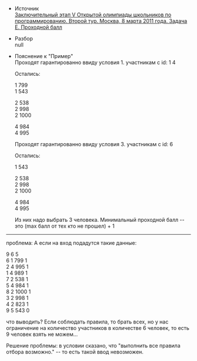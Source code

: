 - Источник  
[Заключительный этап V Открытой олимпиады школьников по программированию. Второй тур. Москва, 8 марта 2011 года. Задача Е. Проходной балл](https://olympiads.ru/zaoch/2010/final/archive.shtml)

- Разбор  
null
  

- Пояснение к "Пример"  
  Проходят гарантированно ввиду условия 1. участникам с id: 1 4

  Остались:

  1 799  
  1 543  

  2 538  
  2 998  
  2 1000  

  4 984  
  4 995  

  Проходят гарантированно ввиду условия 3. участникам с id: 6 


  Остались:

  1 543  

  2 538  
  2 998  
  2 1000  

  4 984  
  4 995  

  Из них надо выбрать 3 человека. Минимальный проходной балл -- это  (max балл от тех кто не прошел) + 1 
 
 -------------
 
проблема: А если на вход подадутся такие данные:

9 6 5  
6 1 799 1  
2 4 995 1  
1 4 989 1  
7 2 538 1  
5 4 984 1  
8 2 1000 1  
3 2 998 1  
4 2 823 1  
9 5 543 0  

что выводить? Если соблюдать правила, то брать всех, но у нас ограничение на количество участников в количестве 6 человек, то есть 9 человек взять не можем...

Решение проблемы: в условии сказано, что "выполнить все правила отбора возможно." -- то есть такой ввод невозможен.
